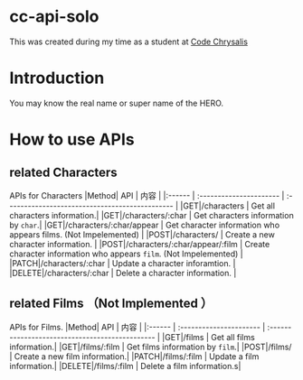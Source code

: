 # cc-api-solo

This was created during my time as a student at [Code Chrysalis](https://codechrysalis.io/)

# Introduction

You may know the real name or super name of the HERO.

# How to use APIs

## related Characters

APIs for Characters
|Method| API | 内容 |
|:------ | :---------------------- | :---------------------------------------------- |
|GET|/characters | Get all characters information.|
|GET|/characters/:char | Get characters information by `char`.|
|GET|/characters/:char/appear | Get character information who appears films. (Not Impelemented) |
|POST|/characters/ | Create a new character information. |
|POST|/characters/:char/appear/:film | Create character information who appears `film`. (Not Impelemented) |
|PATCH|/characters/:char | Update a character inforamtion. |
|DELETE|/characters/:char | Delete a character information. |

## related Films （Not Implemented ）

APIs for Films.
|Method| API | 内容 |
|:------ | :---------------------- | :---------------------------------------------- |
|GET|/films | Get all films information.|
|GET|/films/:film | Get films information by `film`.|
|POST|/films/ | Create a new film information.|
|PATCH|/films/:film | Update a film information.|
|DELETE|/films/:film | Delete a film information.s|
